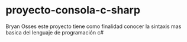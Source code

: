 # proyecto-consola-c-sharp

Bryan Osses 
este proyecto tiene como finalidad conocer la sintaxis mas basica
del lenguaje de programación c# 


